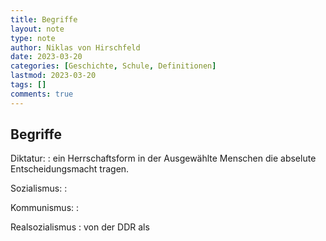 ```yaml
---
title: Begriffe
layout: note
type: note
author: Niklas von Hirschfeld
date: 2023-03-20
categories: [Geschichte, Schule, Definitionen]
lastmod: 2023-03-20
tags: []
comments: true
---
```


## Begriffe

Diktatur:
: ein Herrschaftsform in der Ausgewählte Menschen die abselute Entscheidungsmacht tragen.

Sozialismus:
: 

Kommunismus:
: 

Realsozialismus
: von der DDR als 
